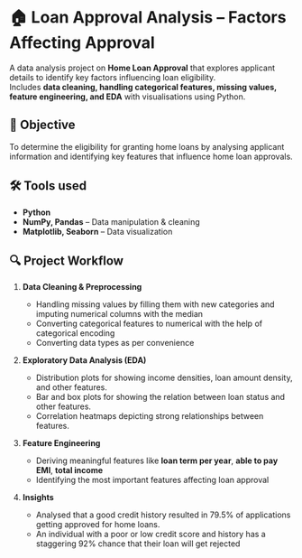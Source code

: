 # 🏠 Loan Approval Analysis – Factors Affecting Approval

A data analysis project on **Home Loan Approval** that explores applicant details to identify key factors influencing loan eligibility.  
Includes **data cleaning, handling categorical features, missing values, feature engineering, and EDA** with visualisations using Python.

## 📌 Objective
To determine the eligibility for granting home loans by analysing applicant information and identifying key features that influence home loan approvals.

## 🛠️ Tools used
- **Python**
- **NumPy, Pandas** – Data manipulation & cleaning
- **Matplotlib, Seaborn** – Data visualization

## 🔍 Project Workflow
1. **Data Cleaning & Preprocessing**
   - Handling missing values by filling them with new categories and imputing numerical columns with the median
   - Converting categorical features to numerical with the help of categorical encoding
   - Converting data types as per convenience

2. **Exploratory Data Analysis (EDA)**
   - Distribution plots for showing income densities, loan amount density, and other features.
   - Bar and box plots for showing the relation between loan status and other features.
   - Correlation heatmaps depicting strong relationships between features.
  
3. **Feature Engineering**
   - Deriving meaningful features like **loan term per year**, **able to pay EMI**, **total income**
   - Identifying the most important features affecting loan approval
  
4. **Insights**
   - Analysed that a good credit history resulted in 79.5% of applications getting approved for home loans.
   - An individual with a poor or low credit score and history has a staggering 92% chance that their loan will get rejected
